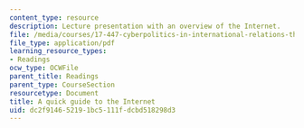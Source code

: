 ```yaml
---
content_type: resource
description: Lecture presentation with an overview of the Internet.
file: /media/courses/17-447-cyberpolitics-in-international-relations-theory-methods-policy-fall-2011/dc2f914652191bc5111fdcbd518298d3_MIT17_447F11_Week3_slides.pdf
file_type: application/pdf
learning_resource_types:
- Readings
ocw_type: OCWFile
parent_title: Readings
parent_type: CourseSection
resourcetype: Document
title: A quick guide to the Internet
uid: dc2f9146-5219-1bc5-111f-dcbd518298d3
---
```

